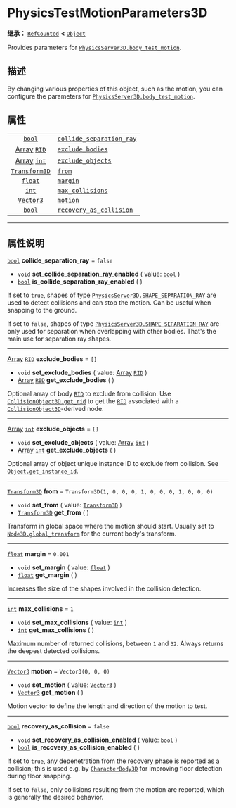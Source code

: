 <!-- ⚠ 请勿编辑本文件 ⚠ -->
<!-- 本文档使用脚本从 WeDot 引擎源码仓库生成。 -->
<!-- 生成脚本：https://github.com/WeDot-Engine/WeDot/tree/4.3/doc/tools/make_md.py； -->
<!-- 原文件：https://github.com/WeDot-Engine/WeDot/tree/4.3/doc/classes/PhysicsTestMotionParameters3D.xml。 -->

<div id="_class_physicstestmotionparameters3d"></div>

# PhysicsTestMotionParameters3D

**继承：** [`RefCounted`](class_refcounted.md) **<** [`Object`](class_object.md)

Provides parameters for [`PhysicsServer3D.body_test_motion`](#class_physicsserver3d_method_body_test_motion).

## 描述

By changing various properties of this object, such as the motion, you can configure the parameters for [`PhysicsServer3D.body_test_motion`](#class_physicsserver3d_method_body_test_motion).

## 属性

|||
|:-:|:--|
| [`bool`](class_bool.md)                       | [`collide_separation_ray`](#class_physicstestmotionparameters3d_property_collide_separation_ray) | ``false``                                           |
| [Array](class_array.md) [`RID`](class_rid.md) | [`exclude_bodies`](#class_physicstestmotionparameters3d_property_exclude_bodies)                 | ``[]``                                              |
| [Array](class_array.md) [`int`](class_int.md) | [`exclude_objects`](#class_physicstestmotionparameters3d_property_exclude_objects)               | ``[]``                                              |
| [`Transform3D`](class_transform3d.md)         | [`from`](#class_physicstestmotionparameters3d_property_from)                                     | ``Transform3D(1, 0, 0, 0, 1, 0, 0, 0, 1, 0, 0, 0)`` |
| [`float`](class_float.md)                     | [`margin`](#class_physicstestmotionparameters3d_property_margin)                                 | ``0.001``                                           |
| [`int`](class_int.md)                         | [`max_collisions`](#class_physicstestmotionparameters3d_property_max_collisions)                 | ``1``                                               |
| [`Vector3`](class_vector3.md)                 | [`motion`](#class_physicstestmotionparameters3d_property_motion)                                 | ``Vector3(0, 0, 0)``                                |
| [`bool`](class_bool.md)                       | [`recovery_as_collision`](#class_physicstestmotionparameters3d_property_recovery_as_collision)   | ``false``                                           |

<!-- rst-class:: classref-section-separator -->

---

## 属性说明

<div id="_class_physicstestmotionparameters3d_property_collide_separation_ray"></div>

[`bool`](class_bool.md) **collide_separation_ray** = ``false`` <div id="class_physicstestmotionparameters3d_property_collide_separation_ray"></div>

- `void` **set_collide_separation_ray_enabled** ( value: [`bool`](class_bool.md) )
- [`bool`](class_bool.md) **is_collide_separation_ray_enabled** ( )

If set to `true`, shapes of type [`PhysicsServer3D.SHAPE_SEPARATION_RAY`](#class_physicsserver3d_constant_shape_separation_ray) are used to detect collisions and can stop the motion. Can be useful when snapping to the ground.

If set to `false`, shapes of type [`PhysicsServer3D.SHAPE_SEPARATION_RAY`](#class_physicsserver3d_constant_shape_separation_ray) are only used for separation when overlapping with other bodies. That's the main use for separation ray shapes.

<!-- rst-class:: classref-item-separator -->

---

<div id="_class_physicstestmotionparameters3d_property_exclude_bodies"></div>

[Array](class_array.md) [`RID`](class_rid.md) **exclude_bodies** = ``[]`` <div id="class_physicstestmotionparameters3d_property_exclude_bodies"></div>

- `void` **set_exclude_bodies** ( value: [Array](class_array.md) [`RID`](class_rid.md) )
- [Array](class_array.md) [`RID`](class_rid.md) **get_exclude_bodies** ( )

Optional array of body [`RID`](class_rid.md) to exclude from collision. Use [`CollisionObject3D.get_rid`](#class_collisionobject3d_method_get_rid) to get the [`RID`](class_rid.md) associated with a [`CollisionObject3D`](class_collisionobject3d.md)-derived node.

<!-- rst-class:: classref-item-separator -->

---

<div id="_class_physicstestmotionparameters3d_property_exclude_objects"></div>

[Array](class_array.md) [`int`](class_int.md) **exclude_objects** = ``[]`` <div id="class_physicstestmotionparameters3d_property_exclude_objects"></div>

- `void` **set_exclude_objects** ( value: [Array](class_array.md) [`int`](class_int.md) )
- [Array](class_array.md) [`int`](class_int.md) **get_exclude_objects** ( )

Optional array of object unique instance ID to exclude from collision. See [`Object.get_instance_id`](#class_object_method_get_instance_id).

<!-- rst-class:: classref-item-separator -->

---

<div id="_class_physicstestmotionparameters3d_property_from"></div>

[`Transform3D`](class_transform3d.md) **from** = ``Transform3D(1, 0, 0, 0, 1, 0, 0, 0, 1, 0, 0, 0)`` <div id="class_physicstestmotionparameters3d_property_from"></div>

- `void` **set_from** ( value: [`Transform3D`](class_transform3d.md) )
- [`Transform3D`](class_transform3d.md) **get_from** ( )

Transform in global space where the motion should start. Usually set to [`Node3D.global_transform`](#class_node3d_property_global_transform) for the current body's transform.

<!-- rst-class:: classref-item-separator -->

---

<div id="_class_physicstestmotionparameters3d_property_margin"></div>

[`float`](class_float.md) **margin** = ``0.001`` <div id="class_physicstestmotionparameters3d_property_margin"></div>

- `void` **set_margin** ( value: [`float`](class_float.md) )
- [`float`](class_float.md) **get_margin** ( )

Increases the size of the shapes involved in the collision detection.

<!-- rst-class:: classref-item-separator -->

---

<div id="_class_physicstestmotionparameters3d_property_max_collisions"></div>

[`int`](class_int.md) **max_collisions** = ``1`` <div id="class_physicstestmotionparameters3d_property_max_collisions"></div>

- `void` **set_max_collisions** ( value: [`int`](class_int.md) )
- [`int`](class_int.md) **get_max_collisions** ( )

Maximum number of returned collisions, between `1` and `32`. Always returns the deepest detected collisions.

<!-- rst-class:: classref-item-separator -->

---

<div id="_class_physicstestmotionparameters3d_property_motion"></div>

[`Vector3`](class_vector3.md) **motion** = ``Vector3(0, 0, 0)`` <div id="class_physicstestmotionparameters3d_property_motion"></div>

- `void` **set_motion** ( value: [`Vector3`](class_vector3.md) )
- [`Vector3`](class_vector3.md) **get_motion** ( )

Motion vector to define the length and direction of the motion to test.

<!-- rst-class:: classref-item-separator -->

---

<div id="_class_physicstestmotionparameters3d_property_recovery_as_collision"></div>

[`bool`](class_bool.md) **recovery_as_collision** = ``false`` <div id="class_physicstestmotionparameters3d_property_recovery_as_collision"></div>

- `void` **set_recovery_as_collision_enabled** ( value: [`bool`](class_bool.md) )
- [`bool`](class_bool.md) **is_recovery_as_collision_enabled** ( )

If set to `true`, any depenetration from the recovery phase is reported as a collision; this is used e.g. by [`CharacterBody3D`](class_characterbody3d.md) for improving floor detection during floor snapping.

If set to `false`, only collisions resulting from the motion are reported, which is generally the desired behavior.

[^virtual]: 本方法通常需要用户覆盖才能生效。
[^const]: 本方法无副作用，不会修改该实例的任何成员变量。
[^vararg]: 本方法除了能接受在此处描述的参数外，还能够继续接受任意数量的参数。
[^constructor]: 本方法用于构造某个类型。
[^static]: 调用本方法无需实例，可直接使用类名进行调用。
[^operator]: 本方法描述的是使用本类型作为左操作数的有效运算符。
[^bitfield]: 这个值是由下列位标志构成位掩码的整数。
[^void]: 无返回值。
